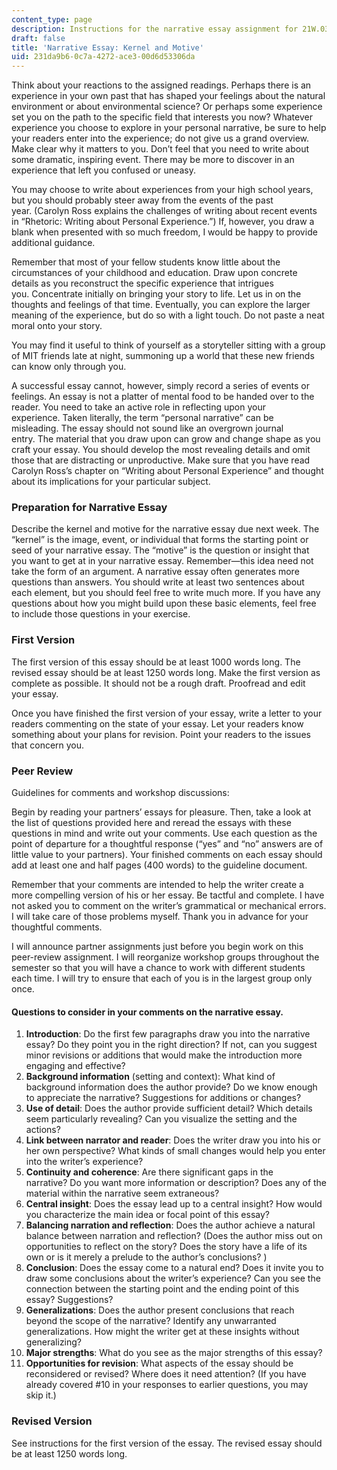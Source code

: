 ```yaml
---
content_type: page
description: Instructions for the narrative essay assignment for 21W.036.
draft: false
title: 'Narrative Essay: Kernel and Motive'
uid: 231da9b6-0c7a-4272-ace3-00d6d53306da
---
```

Think about your reactions to the assigned readings. Perhaps there is an experience in your own past that has shaped your feelings about the natural environment or about environmental science? Or perhaps some experience set you on the path to the specific field that interests you now? Whatever experience you choose to explore in your personal narrative, be sure to help your readers enter into the experience; do not give us a grand overview. Make clear why it matters to you. Don’t feel that you need to write about some dramatic, inspiring event. There may be more to discover in an experience that left you confused or uneasy.

You may choose to write about experiences from your high school years, but you should probably steer away from the events of the past year. (Carolyn Ross explains the challenges of writing about recent events in “Rhetoric: Writing about Personal Experience.”) If, however, you draw a blank when presented with so much freedom, I would be happy to provide additional guidance.

Remember that most of your fellow students know little about the circumstances of your childhood and education. Draw upon concrete details as you reconstruct the specific experience that intrigues you. Concentrate initially on bringing your story to life. Let us in on the thoughts and feelings of that time. Eventually, you can explore the larger meaning of the experience, but do so with a light touch. Do not paste a neat moral onto your story.

You may find it useful to think of yourself as a storyteller sitting with a group of MIT friends late at night, summoning up a world that these new friends can know only through you.

A successful essay cannot, however, simply record a series of events or feelings. An essay is not a platter of mental food to be handed over to the reader. You need to take an active role in reflecting upon your experience. Taken literally, the term “personal narrative” can be misleading. The essay should not sound like an overgrown journal entry. The material that you draw upon can grow and change shape as you craft your essay. You should develop the most revealing details and omit those that are distracting or unproductive. Make sure that you have read Carolyn Ross’s chapter on “Writing about Personal Experience” and thought about its implications for your particular subject.

### Preparation for Narrative Essay

Describe the kernel and motive for the narrative essay due next week. The “kernel” is the image, event, or individual that forms the starting point or seed of your narrative essay. The “motive” is the question or insight that you want to get at in your narrative essay. Remember—this idea need not take the form of an argument. A narrative essay often generates more questions than answers. You should write at least two sentences about each element, but you should feel free to write much more. If you have any questions about how you might build upon these basic elements, feel free to include those questions in your exercise. 

### First Version

The first version of this essay should be at least 1000 words long. The revised essay should be at least 1250 words long. Make the first version as complete as possible. It should not be a rough draft. Proofread and edit your essay.

Once you have finished the first version of your essay, write a letter to your readers commenting on the state of your essay. Let your readers know something about your plans for revision. Point your readers to the issues that concern you.

### Peer Review

Guidelines for comments and workshop discussions:

Begin by reading your partners’ essays for pleasure. Then, take a look at the list of questions provided here and reread the essays with these questions in mind and write out your comments. Use each question as the point of departure for a thoughtful response (“yes” and “no” answers are of little value to your partners). Your finished comments on each essay should add at least one and half pages (400 words) to the guideline document.

Remember that your comments are intended to help the writer create a more compelling version of his or her essay. Be tactful and complete. I have not asked you to comment on the writer’s grammatical or mechanical errors. I will take care of those problems myself. Thank you in advance for your thoughtful comments.

I will announce partner assignments just before you begin work on this peer-review assignment. I will reorganize workshop groups throughout the semester so that you will have a chance to work with different students each time. I will try to ensure that each of you is in the largest group only once. 

#### Questions to consider in your comments on the narrative essay.

1. **Introduction**: Do the first few paragraphs draw you into the narrative essay? Do they point you in the right direction? If not, can you suggest minor revisions or additions that would make the introduction more engaging and effective?
2. **Background information** (setting and context): What kind of background information does the author provide? Do we know enough to appreciate the narrative? Suggestions for additions or changes?
3. **Use of detail**: Does the author provide sufficient detail? Which details seem particularly revealing? Can you visualize the setting and the actions?
4. **Link between narrator and reader**: Does the writer draw you into his or her own perspective? What kinds of small changes would help you enter into the writer’s experience?
5. **Continuity and coherence**: Are there significant gaps in the narrative? Do you want more information or description? Does any of the material within the narrative seem extraneous?
6. **Central insight**: Does the essay lead up to a central insight? How would you characterize the main idea or focal point of this essay?
7. **Balancing narration and reflection**: Does the author achieve a natural balance between narration and reflection? (Does the author miss out on opportunities to reflect on the story? Does the story have a life of its own or is it merely a prelude to the author’s conclusions? )
8. **Conclusion**: Does the essay come to a natural end? Does it invite you to draw some conclusions about the writer’s experience? Can you see the connection between the starting point and the ending point of this essay? Suggestions?
9. **Generalizations**: Does the author present conclusions that reach beyond the scope of the narrative? Identify any unwarranted generalizations. How might the writer get at these insights without generalizing?
10. **Major strengths**: What do you see as the major strengths of this essay?
11. **Opportunities for revision**: What aspects of the essay should be reconsidered or revised? Where does it need attention? (If you have already covered #10 in your responses to earlier questions, you may skip it.)

### Revised Version

See instructions for the first version of the essay. The revised essay should be at least 1250 words long.